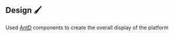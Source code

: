 ## Design 🖌️
Used [AntD][link] components to create the overall display of the platform

[link]: https://ant.design/
